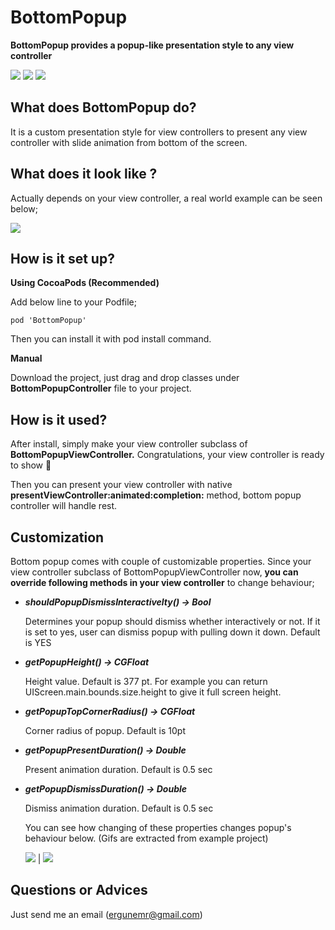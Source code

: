 # BottomPopup

**BottomPopup provides a popup-like presentation style to any view controller**

![](https://img.shields.io/badge/version-0.1.0-blue.svg)
![](https://img.shields.io/badge/platform-ios-lightgrey.svg)
![](https://img.shields.io/badge/Contact-ergunemr%40gmail.com-yellowgreen.svg)

## What does BottomPopup do?
It is a custom presentation style for view controllers to present any view controller with slide animation from bottom of the screen.

## What does it look like ?
Actually depends on your view controller, a real world example can be seen below;

![](https://media.giphy.com/media/9VvrEZ4McyF9cWgCtJ/giphy.gif)

## How is it set up?

**Using CocoaPods (Recommended)**

Add below line to your Podfile;

```
pod 'BottomPopup'
```

Then you can install it with pod install command.

**Manual**

Download the project, just drag and drop classes under **BottomPopupController** file to your project.

## How is it used?

After install, simply make your view controller subclass of **BottomPopupViewController.** Congratulations, your view controller is ready to show 🎉  

Then you can present your view controller with native **presentViewController:animated:completion:** method, bottom popup controller will handle rest.

## Customization

Bottom popup comes with couple of customizable properties. Since your view controller subclass of BottomPopupViewController now, **you can override following methods in your view controller** to change behaviour;

* **_shouldPopupDismissInteractivelty() -> Bool_**
  
  Determines your popup should dismiss whether interactively or not. If it is set to yes, user can dismiss popup with pulling down it down. Default is YES
* **_getPopupHeight() -> CGFloat_**
  
  Height value. Default is 377 pt. For example you can return UIScreen.main.bounds.size.height to give it full screen height.
* **_getPopupTopCornerRadius() -> CGFloat_**
  
  Corner radius of popup. Default is 10pt
* **_getPopupPresentDuration() -> Double_**
   
   Present animation duration. Default is 0.5 sec
* **_getPopupDismissDuration() -> Double_**
   
   Dismiss animation duration. Default is 0.5 sec

   
   You can see how changing of these properties changes popup's behaviour below.
   (Gifs are extracted from example project)
    
    ![](https://media.giphy.com/media/MRWZQ2PUS0NSeCytPx/giphy.gif) | ![](https://media.giphy.com/media/3bzmRH74e9wL6XKNnG/giphy.gif)

 ## Questions or Advices
 Just send me an email (ergunemr@gmail.com)